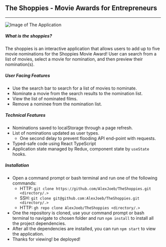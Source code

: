 ## The Shoppies - Movie Awards for Entrepreneurs

---

![Image of The Application](https://i.imgur.com/yp4hS6o.png)

##### _What is the shoppies?_

The shoppies is an interactive application that allows users to add up to five movie nominations for the Shoppies Movie Award! User can search from a list of movies, select a movie for nomination, and then preview their nomination(s).

##### _User Facing Features_

- Use the search bar to search for a list of movies to nominate.
- Nominate a movie from the search results to the nomination list.
- View the list of nominated films.
- Remove a nominee from the nomination list.

##### _Technical Features_

- Nominations saved to localStorage through a page refresh.
- List of nominations updated as user types.
  - One second delay to prevent flooding API end-point with requests.
- Typed-safe code using React TypeScript
- Application state managed by Redux, component state by `useState` hooks.

##### _Installation_

- Open a command prompt or bash terminal and run one of the following commands:
  - HTTP: `git clone https://github.com/AlexJoeb/TheShoppies.git <directory/.>`
  - SSH: `git clone git@github.com:AlexJoeb/TheShoppies.git <directory/.>`
  - HTTP: `gh repo clone AlexJoeb/TheShoppies <directory/.>`
- One the repository is cloned, use your command prompt or bash terminal to navigate to chosen folder and run `npm install` to install all the project dependencies.
- After all the dependencies are installed, you can run `npm start` to view the application.
- Thanks for viewing!
  be deployed!
